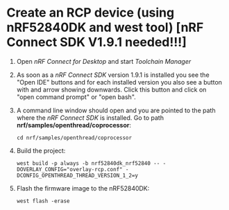 # Create an RCP device (using nRF52840DK and west tool)  [nRF Connect SDK V1.9.1 needed!!!]

1. Open *nRF Connect for Desktop* and start *Toolchain Manager*
2. As soon as a *nRF Connect SDK* version 1.9.1 is installed you see the "Open IDE" buttons and for each installed version you also see a button with and arrow showing downwards. Click this button and click on "open command prompt" or "open bash".

3. A command line window should open and you are pointed to the path where the *nRF Connect SDK* is installed. Go to path __nrf/samples/openthread/coprocessor__:

       cd nrf/samples/openthread/coprocessor
            
4. Build the project:

       west build -p always -b nrf52840dk_nrf52840 -- -DOVERLAY_CONFIG="overlay-rcp.conf" -DCONFIG_OPENTHREAD_THREAD_VERSION_1_2=y

5. Flash the firmware image to the nRF52840DK:

       west flash -erase
